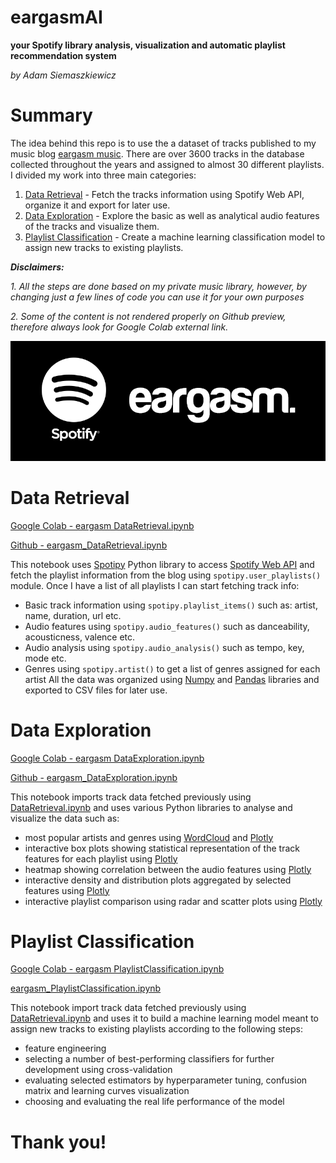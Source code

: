 # eargasmAI
**your Spotify library analysis, visualization and automatic playlist recommendation system**

*by Adam Siemaszkiewicz*


# Summary

The idea behind this repo is to use the a dataset of tracks published to my music blog [eargasm music](https://open.spotify.com/user/eargasmusic?si=fnwCvcPhTNeBUMDxP4mx1A). There are over 3600 tracks in the database collected throughout the years and assigned to almost 30 different playlists. I divided my work into three main categories:
1. [Data Retrieval](#data-retrieval) - Fetch the tracks information using Spotify Web API, organize it and export for later use.
2. [Data Exploration](#data-exploration) - Explore the basic as well as analytical audio features of the tracks and visualize them.
3. [Playlist Classification](#playlist-classification) - Create a machine learning classification model to assign new tracks to existing playlists.

***Disclaimers:*** 

*1. All the steps are done based on my private music library, however, by changing just a few lines of code you can use it for your own purposes* 

*2. Some of the content is not rendered properly on Github preview, therefore always look for Google Colab external link.*

![eargasm music](https://github.com/adamsiemaszkiewicz/eargasm-music/blob/main/files/eargasm-header.png)

# Data Retrieval

[Google Colab - eargasm DataRetrieval.ipynb](https://drive.google.com/file/d/1emR9h6_Wxu1Iogk6fhqzpxD44R2ED-jm/view?usp=sharing)

[Github - eargasm_DataRetrieval.ipynb](https://github.com/adamsiemaszkiewicz/eargasm-music/blob/main/eargasmAI_DataRetrieval.ipynb)

This notebook uses [Spotipy](https://spotipy.readthedocs.io/) Python library to access [Spotify Web API](https://developer.spotify.com/documentation/web-api/) and fetch the playlist information from the blog using `spotipy.user_playlists()` module. Once I have a list of all playlists I can start fetching track info:
- Basic track information using `spotipy.playlist_items()` such as: artist, name, duration, url etc.
- Audio features using `spotipy.audio_features()` such as danceability, acousticness, valence etc.
- Audio analysis using `spotipy.audio_analysis()` such as tempo, key, mode etc.
- Genres using `spotipy.artist()` to get a list of genres assigned for each artist
All the data was organized using [Numpy](https://numpy.org/) and [Pandas](https://pandas.pydata.org/) libraries and exported to CSV files for later use.

# Data Exploration

[Google Colab - eargasm DataExploration.ipynb](https://drive.google.com/file/d/1CabkVHbRzszEW-22vpGYOQQo7Sgpvcvc/view?usp=sharing)

[Github - eargasm_DataExploration.ipynb](https://github.com/adamsiemaszkiewicz/eargasm-music/blob/main/eargasmAI_DataExploration.ipynb)

This notebook imports track data fetched previously using [DataRetrieval.ipynb](https://github.com/adamsiemaszkiewicz/eargasm-music/blob/main/eargasm_DataRetrieval.ipynb) and uses various Python libraries to analyse and visualize the data such as:
- most popular artists and genres using [WordCloud](https://github.com/amueller/word_cloud) and [Plotly](https://plotly.com/)
- interactive box plots showing statistical representation of the track features for each playlist using [Plotly](https://plotly.com/)
- heatmap showing correlation between the audio features using [Plotly](https://plotly.com/)
- interactive density and distribution plots aggregated by selected features using [Plotly](https://plotly.com/)
- interactive playlist comparison using radar and scatter plots using [Plotly](https://plotly.com/)

# Playlist Classification

[Google Colab - eargasm PlaylistClassification.ipynb](https://drive.google.com/file/d/1bRbLhGcODo6gti-gS6iaBJalm0wc0WWB/view?usp=sharing)

[eargasm_PlaylistClassification.ipynb](https://github.com/adamsiemaszkiewicz/eargasm-music/blob/main/eargasmAI_PlaylistClassification.ipynb)

This notebook import track data fetched previously using [DataRetrieval.ipynb](https://github.com/adamsiemaszkiewicz/eargasm-music/blob/main/eargasm_DataRetrieval.ipynb) and uses it to build a machine learning model meant to assign new tracks to existing playlists according to the following steps:
- feature engineering
- selecting a number of best-performing classifiers for further development using cross-validation
- evaluating selected estimators by hyperparameter tuning, confusion matrix and learning curves visualization
- choosing and evaluating the real life performance of the model

# Thank you!

